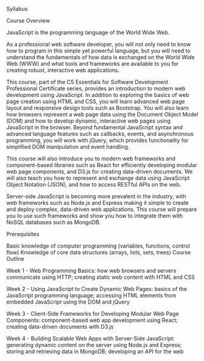 Syllabus

Course Overview

JavaScript is the programming language of the World Wide Web.

As a professional web software developer, you will not only need to know how to program in this simple yet powerful language, but you will need to understand the fundamentals of how data is exchanged on the World Wide Web (WWW) and what tools and frameworks are available to you for creating robust, interactive web applications.


This course, part of the CS Essentials for Software Development Professional Certificate series, provides an introduction to modern web development using JavaScript. In addition to exploring the basics of web page creation using HTML and CSS, you will learn advanced web page layout and responsive design tools such as Bootstrap. You will also learn how browsers represent a web page data using the Document Object Model (DOM) and how to develop dynamic, interactive web pages using JavaScript in the browser. Beyond fundamental JavaScript syntax and advanced language features such as callbacks, events, and asynchronous programming, you will work with jQuery, which provides functionality for simplified DOM manipulation and event handling.


This course will also introduce you to modern web frameworks and component-based libraries such as React for efficiently developing modular web page components, and D3.js for creating data-driven documents. We will also teach you how to represent and exchange data using JavaScript Object Notation (JSON), and how to access RESTful APIs on the web.


Server-side JavaScript is becoming more prevalent in the industry, with web frameworks such as Node.js and Express making it simple to create and deploy complex, data-driven web applications. This course will prepare you to use such frameworks and show you how to integrate them with NoSQL databases such as MongoDB.


Prerequisites


Basic knowledge of computer programming (variables, functions, control flow)
Knowledge of core data structures (arrays, lists, sets, trees)
Course Outline

Week 1 - Web Programming Basics: how web browsers and servers communicate using HTTP; creating static web content with HTML and CSS


Week 2 - Using JavaScript to Create Dynamic Web Pages: basics of the JavaScript programming language; accessing HTML elements from embedded JavaScript using the DOM and jQuery


Week 3 - Client-Side Frameworks for Developing Modular Web Page Components: component-based web app development using React; creating data-driven documents with D3.js


Week 4 - Building Scalable Web Apps with Server-Side JavaScript: generating dynamic content on the server using Node.js and Express; storing and retrieving data in MongoDB; developing an API for the web